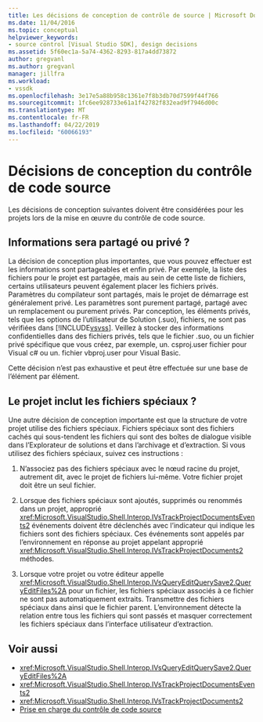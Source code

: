 ```yaml
---
title: Les décisions de conception de contrôle de source | Microsoft Docs
ms.date: 11/04/2016
ms.topic: conceptual
helpviewer_keywords:
- source control [Visual Studio SDK], design decisions
ms.assetid: 5f60ec1a-5a74-4362-8293-817a4dd73872
author: gregvanl
ms.author: gregvanl
manager: jillfra
ms.workload:
- vssdk
ms.openlocfilehash: 3e17e5a88b958c1361e7f8b3db70d7599f44f766
ms.sourcegitcommit: 1fc6ee928733e61a1f42782f832ead9f7946d00c
ms.translationtype: MT
ms.contentlocale: fr-FR
ms.lasthandoff: 04/22/2019
ms.locfileid: "60066193"
---
```

# <a name="source-control-design-decisions"></a>Décisions de conception du contrôle de code source
Les décisions de conception suivantes doivent être considérées pour les projets lors de la mise en œuvre du contrôle de code source.

## <a name="will-information-be-shared-or-private"></a>Informations sera partagé ou privé ?
 La décision de conception plus importantes, que vous pouvez effectuer est les informations sont partageables et enfin privé. Par exemple, la liste des fichiers pour le projet est partagée, mais au sein de cette liste de fichiers, certains utilisateurs peuvent également placer les fichiers privés. Paramètres du compilateur sont partagés, mais le projet de démarrage est généralement privé. Les paramètres sont purement partagé, partagé avec un remplacement ou purement privés. Par conception, les éléments privés, tels que les options de l’utilisateur de Solution (.suo), fichiers, ne sont pas vérifiées dans [!INCLUDE[vsvss](../../extensibility/includes/vsvss_md.md)]. Veillez à stocker des informations confidentielles dans des fichiers privés, tels que le fichier .suo, ou un fichier privé spécifique que vous créez, par exemple, un. csproj.user fichier pour Visual c# ou un. fichier vbproj.user pour Visual Basic.

 Cette décision n’est pas exhaustive et peut être effectuée sur une base de l’élément par élément.

## <a name="will-the-project-include-special-files"></a>Le projet inclut les fichiers spéciaux ?
 Une autre décision de conception importante est que la structure de votre projet utilise des fichiers spéciaux. Fichiers spéciaux sont des fichiers cachés qui sous-tendent les fichiers qui sont des boîtes de dialogue visible dans l’Explorateur de solutions et dans l’archivage et d’extraction. Si vous utilisez des fichiers spéciaux, suivez ces instructions :

1. N’associez pas des fichiers spéciaux avec le nœud racine du projet, autrement dit, avec le projet de fichiers lui-même. Votre fichier projet doit être un seul fichier.

2. Lorsque des fichiers spéciaux sont ajoutés, supprimés ou renommés dans un projet, approprié <xref:Microsoft.VisualStudio.Shell.Interop.IVsTrackProjectDocumentsEvents2> événements doivent être déclenchés avec l’indicateur qui indique les fichiers sont des fichiers spéciaux. Ces événements sont appelés par l’environnement en réponse au projet appelant approprié <xref:Microsoft.VisualStudio.Shell.Interop.IVsTrackProjectDocuments2> méthodes.

3. Lorsque votre projet ou votre éditeur appelle <xref:Microsoft.VisualStudio.Shell.Interop.IVsQueryEditQuerySave2.QueryEditFiles%2A> pour un fichier, les fichiers spéciaux associés à ce fichier ne sont pas automatiquement extraits. Transmettre des fichiers spéciaux dans ainsi que le fichier parent. L’environnement détecte la relation entre tous les fichiers qui sont passés et masquer correctement les fichiers spéciaux dans l’interface utilisateur d’extraction.

## <a name="see-also"></a>Voir aussi
- <xref:Microsoft.VisualStudio.Shell.Interop.IVsQueryEditQuerySave2.QueryEditFiles%2A>
- <xref:Microsoft.VisualStudio.Shell.Interop.IVsTrackProjectDocumentsEvents2>
- <xref:Microsoft.VisualStudio.Shell.Interop.IVsTrackProjectDocuments2>
- [Prise en charge du contrôle de code source](../../extensibility/internals/supporting-source-control.md)